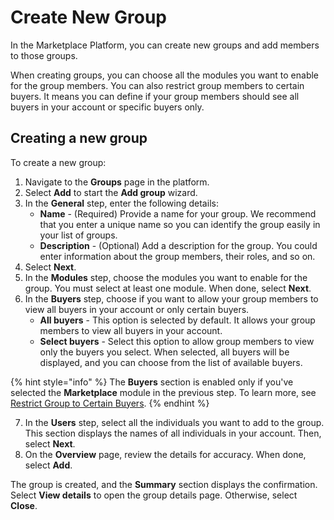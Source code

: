 # Create New Group

In the Marketplace Platform, you can create new groups and add members to those groups.

When creating groups, you can choose all the modules you want to enable for the group members. You can also restrict group members to certain buyers. It means you can define if your group members should see all buyers in your account or specific buyers only.&#x20;

## Creating a new group

To create a new group:

1. Navigate to the **Groups** page in the platform.&#x20;
2. Select **Add** to start the **Add group** wizard.
3. In the **General** step, enter the following details:
   * **Name** - (Required) Provide a name for your group. We recommend that you enter a unique name so you can identify the group easily in your list of groups.
   * **Description** - (Optional) Add a description for the group. You could enter information about the group members, their roles, and so on. &#x20;
4. Select **Next**.
5. In the **Modules** step, choose the modules you want to enable for the group. You must select at least one module. When done, select **Next**.&#x20;
6. In the **Buyers** step, choose if you want to allow your group members to view all buyers in your account or only certain buyers.&#x20;
   * **All buyers** - This option is selected by default. It allows your group members to view all buyers in your account.
   * **Select buyers** - Select this option to allow group members to view only the buyers you select. When selected, all buyers will be displayed, and you can choose from the list of available buyers.

{% hint style="info" %}
The **Buyers** section is enabled only if you've selected the **Marketplace** module in the previous step. To learn more, see [Restrict Group to Certain Buyers](restrict-group-to-certain-buyers.md).
{% endhint %}

7. In the **Users** step, select all the individuals you want to add to the group. This section displays the names of all individuals in your account. Then, select **Next**.&#x20;
8. On the **Overview** page, review the details for accuracy. When done, select **Add**.&#x20;

The group is created, and the **Summary** section displays the confirmation. Select **View details** to open the group details page. Otherwise, select **Close**.
